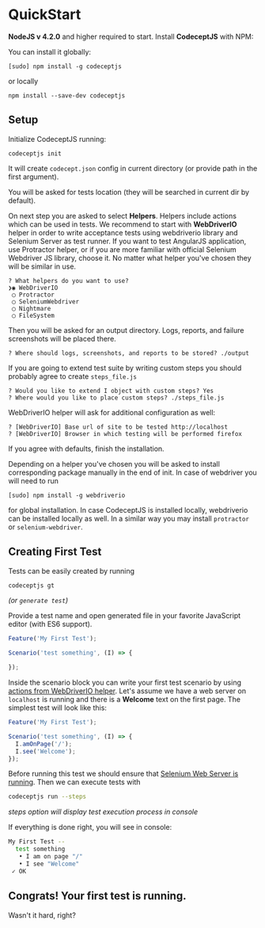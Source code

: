 # QuickStart

**NodeJS v 4.2.0** and higher required to start.
Install **CodeceptJS** with NPM:

You can install it globally:

```
[sudo] npm install -g codeceptjs
```

or locally

```
npm install --save-dev codeceptjs
```

## Setup

Initialize CodeceptJS running:

```
codeceptjs init
```

It will create `codecept.json` config in current directory (or provide path in the first argument).

You will be asked for tests location (they will be searched in current dir by default).

On next step you are asked to select **Helpers**. Helpers include actions which can be used in tests.
We recommend to start with **WebDriverIO** helper in order to write acceptance tests using webdriverio library and Selenium Server as test runner.
If you want to test AngularJS application, use Protractor helper, or if you are more familiar with official Selenium Webdriver JS library, choose it.
No matter what helper you've chosen they will be similar in use.

```
? What helpers do you want to use?
❯◉ WebDriverIO
 ◯ Protractor
 ◯ SeleniumWebdriver
 ◯ Nightmare
 ◯ FileSystem
```

Then you will be asked for an output directory. Logs, reports, and failure screenshots will be placed there.

```
? Where should logs, screenshots, and reports to be stored? ./output
```

If you are going to extend test suite by writing custom steps you should probably agree to create `steps_file.js`

```
? Would you like to extend I object with custom steps? Yes
? Where would you like to place custom steps? ./steps_file.js
```

WebDriverIO helper will ask for additional configuration as well:

```
? [WebDriverIO] Base url of site to be tested http://localhost
? [WebDriverIO] Browser in which testing will be performed firefox
```

If you agree with defaults, finish the installation.

Depending on a helper you've chosen you will be asked to install corresponding package manually in the end of init.
In case of webdriver you will need to run

```
[sudo] npm install -g webdriverio
```

for global installation. In case CodeceptJS is installed locally, webdriverio can be installed locally as well.
In a similar way you may install `protractor` or `selenium-webdriver`.

## Creating First Test

Tests can be easily created by running

```bash
codeceptjs gt
```

*(or `generate test`)*

Provide a test name and open generated file in your favorite JavaScript editor (with ES6 support).

```js
Feature('My First Test');

Scenario('test something', (I) => {

});
```

Inside the scenario block you can write your first test scenario by using [actions from WebDriverIO helper](/helpers/WebDriverIO/). Let's assume we have a web server on `localhost` is running and there is a **Welcome** text on the first page. The simplest test will look like this:

```js
Feature('My First Test');

Scenario('test something', (I) => {
  I.amOnPage('/');
  I.see('Welcome');
});
```

Before running this test we should ensure that [Selenium Web Server is running](/helpers/WebDriverIO/#selenium-installation). Then we can execute tests with

```bash
codeceptjs run --steps
```

*steps option will display test execution process in console*

If everything is done right, you will see in console:

```bash
My First Test --
  test something
   • I am on page "/"
   • I see "Welcome"
 ✓ OK
```

## Congrats! Your first test is running.

Wasn't it hard, right?